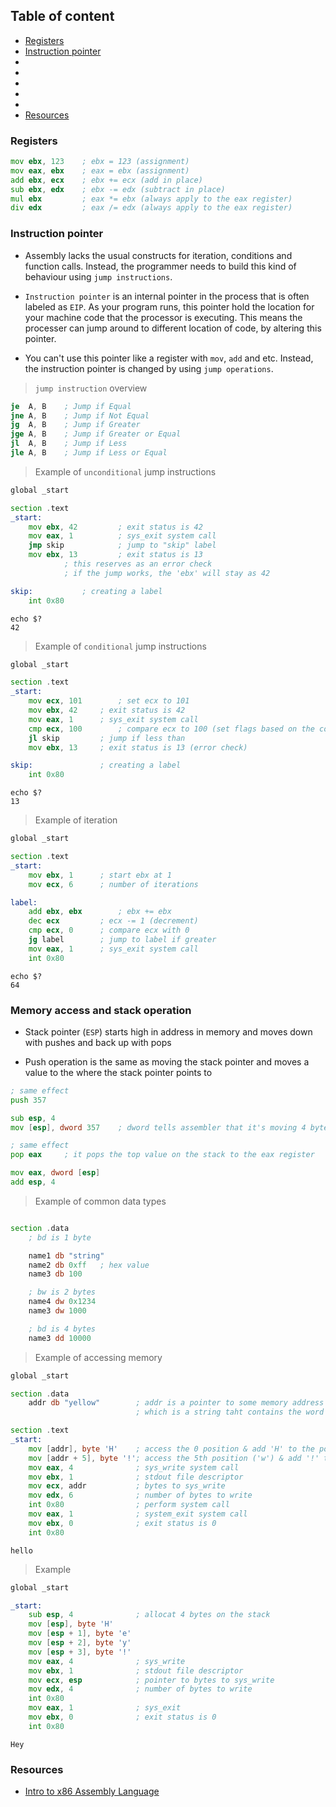 ## Table of content

- [Registers]()
- [Instruction pointer]()
- []()
- []()
- []()
- []()
- []()
- [Resources]()


### Registers

```asm
mov ebx, 123    ; ebx = 123 (assignment)
mov eax, ebx    ; eax = ebx (assignment)
add ebx, ecx    ; ebx += ecx (add in place)
sub ebx, edx    ; ebx -= edx (subtract in place)
mul ebx         ; eax *= ebx (always apply to the eax register)
div edx         ; eax /= edx (always apply to the eax register)
```

### Instruction pointer

- Assembly lacks the usual constructs for iteration, conditions and function calls. Instead, the programmer needs to build this kind of behaviour using `jump instructions`.

- `Instruction pointer` is an internal pointer in the process that is often labeled as `EIP`. As your program runs, this pointer hold the location for your machine code that the processor is executing. This means the processer can jump around to different location of code, by altering this pointer.

- You can't use this pointer like a register with `mov`, `add` and etc. Instead, the instruction pointer is changed by using `jump operations`.

> `jump instruction` overview

```asm
je	A, B 	; Jump if Equal
jne	A, B 	; Jump if Not Equal
jg	A, B 	; Jump if Greater
jge	A, B 	; Jump if Greater or Equal
jl	A, B 	; Jump if Less
jle	A, B 	; Jump if Less or Equal
```

> Example of `unconditional` jump instructions

```asm
global _start

section .text
_start:
    mov ebx, 42         ; exit status is 42
    mov eax, 1          ; sys_exit system call
    jmp skip            ; jump to "skip" label
    mov ebx, 13         ; exit status is 13
			; this reserves as an error check
			; if the jump works, the 'ebx' will stay as 42

skip:			; creating a label
    int 0x80
```

```shell
echo $?
42
```

> Example of `conditional` jump instructions

```asm
global _start

section .text
_start:
	mov ecx, 101		; set ecx to 101
	mov ebx, 42		; exit status is 42
	mov eax, 1		; sys_exit system call
	cmp ecx, 100		; compare ecx to 100 (set flags based on the comparison)
	jl skip			; jump if less than
	mov ebx, 13		; exit status is 13 (error check)

skip:				; creating a label
    int 0x80
```

```shell
echo $?
13
```

> Example of iteration

```asm
global _start

section .text
_start:
	mov ebx, 1		; start ebx at 1
	mov ecx, 6		; number of iterations

label:
	add ebx, ebx		; ebx += ebx
	dec ecx			; ecx -= 1 (decrement)
	cmp ecx, 0		; compare ecx with 0
	jg label		; jump to label if greater
	mov eax, 1		; sys_exit system call
	int 0x80
```

```shell
echo $?
64
```

### Memory access and stack operation

- Stack pointer (`ESP`) starts high in address in memory and moves down with pushes and back up with pops

- Push operation is the same as moving the stack pointer and moves a value to the where the stack pointer points to

```asm
; same effect
push 357

sub esp, 4
mov [esp], dword 357	; dword tells assembler that it's moving 4 bytes to the memory location

; same effect
pop eax		; it pops the top value on the stack to the eax register

mov eax, dword [esp]
add esp, 4


```

> Example of common data types

```asm

section	.data
	; bd is 1 byte

	name1 db "string"
	name2 db 0xff	; hex value
	name3 db 100

	; bw is 2 bytes
	name4 dw 0x1234
	name3 dw 1000

	; bd is 4 bytes
	name3 dd 10000
```


> Example of accessing memory

```asm
global _start

section .data
    addr db "yellow"        ; addr is a pointer to some memory address
                            ; which is a string taht contains the word "yellow"

section .text
_start:
    mov [addr], byte 'H'    ; access the 0 position & add 'H' to the position
    mov [addr + 5], byte '!'; access the 5th position ('w') & add '!' to the position
    mov eax, 4              ; sys_write system call
    mov ebx, 1              ; stdout file descriptor
    mov ecx, addr           ; bytes to sys_write
    mov edx, 6              ; number of bytes to write
    int 0x80                ; perform system call
    mov eax, 1              ; system_exit system call
    mov ebx, 0              ; exit status is 0
    int 0x80
```

```shell
hello
```

> Example

```asm
global _start

_start:
	sub esp, 4				; allocat 4 bytes on the stack
	mov [esp], byte 'H'
	mov [esp + 1], byte 'e'
	mov [esp + 2], byte 'y'
	mov [esp + 3], byte '!'
	mov eax, 4				; sys_write
	mov ebx, 1				; stdout file descriptor
	mov ecx, esp			; pointer to bytes to sys_write
	mov edx, 4				; number of bytes to write
	int 0x80
	mov eax, 1				; sys_exit
	mov ebx, 0				; exit status is 0
    int 0x80
```

```shell
Hey
```


### Resources
- [Intro to x86 Assembly Language](https://www.youtube.com/watch?v=wLXIWKUWpSs&list=PLmxT2pVYo5LB5EzTPZGfFN0c2GDiSXgQe)

